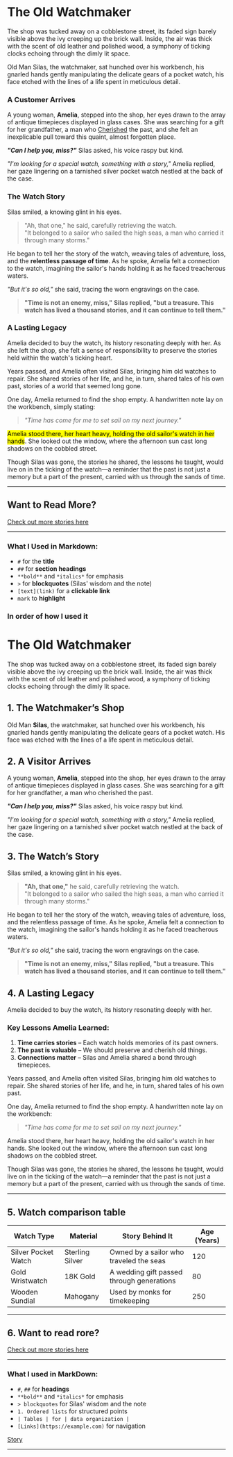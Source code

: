 # The Old Watchmaker

The shop was tucked away on a cobblestone street, its faded sign barely visible above the ivy creeping up the brick wall. Inside, the air was thick with the scent of old leather and polished wood, a symphony of ticking clocks echoing through the dimly lit space.  

Old Man Silas, the watchmaker, sat hunched over his workbench, his gnarled hands gently manipulating the delicate gears of a pocket watch, his face etched with the lines of a life spent in meticulous detail.  

### A Customer Arrives  

A young woman, **Amelia**, stepped into the shop, her eyes drawn to the array of antique timepieces displayed in glass cases. She was searching for a gift for her grandfather, a man who [Cherished](www.url_to_an_image.com/image) the past, and she felt an inexplicable pull toward this quaint, almost forgotten place.  

**_"Can I help you, miss?"_** Silas asked, his voice raspy but kind.  

*"I'm looking for a special watch, something with a story,"* Amelia replied, her gaze lingering on a tarnished silver pocket watch nestled at the back of the case.  

### The Watch Story  

Silas smiled, a knowing glint in his eyes.  

> "Ah, that one," he said, carefully retrieving the watch.  
> "It belonged to a sailor who sailed the high seas, a man who carried it through many storms."  

He began to tell her the story of the watch, weaving tales of adventure, loss, and the **relentless passage of time**. As he spoke, Amelia felt a connection to the watch, imagining the sailor's hands holding it as he faced treacherous waters.  

*"But it's so old,"* she said, tracing the worn engravings on the case.  

> **"Time is not an enemy, miss," Silas replied, "but a treasure. This watch has lived a thousand stories, and it can continue to tell them."**  

### A Lasting Legacy  

Amelia decided to buy the watch, its history resonating deeply with her. As she left the shop, she felt a sense of responsibility to preserve the stories held within the watch's ticking heart.  

Years passed, and Amelia often visited Silas, bringing him old watches to repair. She shared stories of her life, and he, in turn, shared tales of his own past, stories of a world that seemed long gone.  

One day, Amelia returned to find the shop empty. A handwritten note lay on the workbench, simply stating:  

> *"Time has come for me to set sail on my next journey."*  

<mark>Amelia stood there, her heart heavy, holding the old sailor's watch in her hands</mark>. She looked out the window, where the afternoon sun cast long shadows on the cobbled street.  

Though Silas was gone, the stories he shared, the lessons he taught, would live on in the ticking of the watch—a reminder that the past is not just a memory but a part of the present, carried with us through the sands of time.  

---

## Want to Read More?  

[Check out more stories here](https://example.com)  

---

### What I Used in Markdown:
- `#` for the **title**  
- `##` for **section headings**  
- `**bold**` and `*italics*` for emphasis  
- `>` for **blockquotes** (Silas' wisdom and the note)  
- `[text](link)` for a **clickable link**  
- `mark` to **highlight**

### In order of how I used it


# The Old Watchmaker  

The shop was tucked away on a cobblestone street, its faded sign barely visible above the ivy creeping up the brick wall. Inside, the air was thick with the scent of old leather and polished wood, a symphony of ticking clocks echoing through the dimly lit space.  

## 1. The Watchmaker’s Shop  

Old Man **Silas**, the watchmaker, sat hunched over his workbench, his gnarled hands gently manipulating the delicate gears of a pocket watch. His face was etched with the lines of a life spent in meticulous detail.  

## 2. A Visitor Arrives  

A young woman, **Amelia**, stepped into the shop, her eyes drawn to the array of antique timepieces displayed in glass cases. She was searching for a gift for her grandfather, a man who cherished the past.  

**_"Can I help you, miss?"_** Silas asked, his voice raspy but kind.  

*"I'm looking for a special watch, something with a story,"* Amelia replied, her gaze lingering on a tarnished silver pocket watch nestled at the back of the case.  

## 3. The Watch’s Story  

Silas smiled, a knowing glint in his eyes.  

> **"Ah, that one,"** he said, carefully retrieving the watch.  
> "It belonged to a sailor who sailed the high seas, a man who carried it through many storms."  

He began to tell her the story of the watch, weaving tales of adventure, loss, and the relentless passage of time. As he spoke, Amelia felt a connection to the watch, imagining the sailor's hands holding it as he faced treacherous waters.  

*"But it's so old,"* she said, tracing the worn engravings on the case.  

> **"Time is not an enemy, miss," Silas replied, "but a treasure. This watch has lived a thousand stories, and it can continue to tell them."**  

## 4. A Lasting Legacy  

Amelia decided to buy the watch, its history resonating deeply with her.  

### Key Lessons Amelia Learned:  
1. **Time carries stories** – Each watch holds memories of its past owners.  
2. **The past is valuable** – We should preserve and cherish old things.  
3. **Connections matter** – Silas and Amelia shared a bond through timepieces.  

Years passed, and Amelia often visited Silas, bringing him old watches to repair. She shared stories of her life, and he, in turn, shared tales of his own past.  

One day, Amelia returned to find the shop empty. A handwritten note lay on the workbench:  

> *"Time has come for me to set sail on my next journey."*  

Amelia stood there, her heart heavy, holding the old sailor's watch in her hands. She looked out the window, where the afternoon sun cast long shadows on the cobbled street.  

Though Silas was gone, the stories he shared, the lessons he taught, would live on in the ticking of the watch—a reminder that the past is not just a memory but a part of the present, carried with us through the sands of time.  

---

## 5. Watch comparison table  

| Watch Type      | Material      | Story Behind It                        | Age (Years) |
|---------------|--------------|-----------------------------------|------------|
| Silver Pocket Watch | Sterling Silver | Owned by a sailor who traveled the seas | 120        |
| Gold Wristwatch | 18K Gold     | A wedding gift passed through generations | 80         |
| Wooden Sundial | Mahogany      | Used by monks for timekeeping | 250        |

---

## 6. Want to read rore?  

[Check out more stories here](https://example.com)  

---

### What I used in MarkDown:  
- `#`, `##` for **headings**  
- `**bold**` and `*italics*` for emphasis  
- `> blockquotes` for Silas' wisdom and the note  
- `1. Ordered lists` for structured points  
- `| Tables | for | data organization |`  
- `[Links](https://example.com)` for navigation  




[Story](https://github.com/Jesust9140/introtomarkdown/blob/main/AISTORY.md)

---
